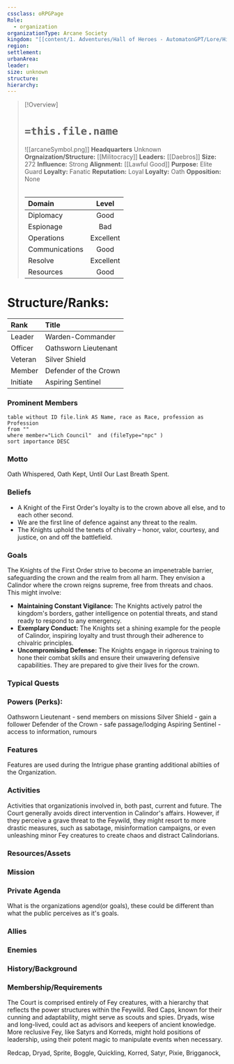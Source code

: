```yaml
---
cssclass: oRPGPage
Role:
  - organization
organizationType: Arcane Society
kingdom: "[[content/1. Adventures/Hall of Heroes - AutomatonGPT/Lore/History/Calindor]]"
region: 
settlement: 
urbanArea: 
leader: 
size: unknown
structure: 
hierarchy: 
---
```

> [!Overview] 
> #   `=this.file.name`
> ![[arcaneSymbol.png]]
> **Headquarters**  Unknown
> **Orgnaization/Structure:** [[Militocracy]]
> **Leaders:** [[Daebros]]
> **Size:** 272
> **Influence:** Strong
> **Alignment:** [[Lawful Good]] 
> **Purpose:** Elite Guard
> **Loyalty:** Fanatic
> **Reputation:** Loyal
> **Loyalty:** Oath
> **Opposition:** None
> ######  
> |Domain | Level | 
> |:---|:---:| 
> |Diplomacy | Good |
> |Espionage| Bad |
> |Operations | Excellent |
> |Communications | Good |
> |Resolve| Excellent |
> |Resources | Good |


# **Structure/Ranks:**

| Rank     | Title              |
| :------- | :----------------- |
| Leader   | Warden-Commander   |
| Officer  | Oathsworn Lieutenant |
| Veteran  | Silver Shield     |
| Member   | Defender of the Crown  |
| Initiate | Aspiring Sentinel       |


### Prominent Members
```dataview
table without ID file.link AS Name, race as Race, profession as Profession
from ""
where member="Lich Council"  and (fileType="npc" )
sort importance DESC
```


### Motto
Oath Whispered, Oath Kept, Until Our Last Breath Spent.

### Beliefs
- A Knight of the First Order's loyalty is to the crown above all else, and to each other second.
- We are the first line of defence against any threat to the realm. 
- The Knights uphold the tenets of chivalry – honor, valor, courtesy, and justice, on and off the battlefield.

### Goals
 The Knights of the First Order strive to become an impenetrable barrier, safeguarding the crown and the realm from all harm. They envision a Calindor where the crown reigns supreme, free from threats and chaos. This might involve:

- **Maintaining Constant Vigilance:** The Knights actively patrol the kingdom's borders, gather intelligence on potential threats, and stand ready to respond to any emergency.
- **Exemplary Conduct:** The Knights set a shining example for the people of Calindor, inspiring loyalty and trust through their adherence to chivalric principles.
- **Uncompromising Defense:** The Knights engage in rigorous training to hone their combat skills and ensure their unwavering defensive capabilities. They are prepared to give their lives for the crown.

### Typical Quests


### Powers (Perks):

Oathsworn Lieutenant - send members on missions
Silver Shield - gain a follower
Defender of the Crown - safe passage/lodging
Aspiring Sentinel - access to information, rumours


### Features
Features are used during the Intrigue phase granting additional abiltiies of the Organization.

### Activities
Activities that organizationis involved in, both past, current and future.
The Court generally avoids direct intervention in Calindor's affairs. However, if they perceive a grave threat to the Feywild, they might resort to more drastic measures, such as sabotage, misinformation campaigns, or even unleashing minor Fey creatures to create chaos and distract Calindorians.

### Resources/Assets


### Mission

### Private Agenda
What is the organizations agend(or goals), these could be different than what the public perceives as it's goals.

### Allies

### Enemies

### History/Background 

### Membership/Requirements
The Court is comprised entirely of Fey creatures, with a hierarchy that reflects the power structures within the Feywild. Red Caps, known for their cunning and adaptability, might serve as scouts and spies. Dryads, wise and long-lived, could act as advisors and keepers of ancient knowledge. More reclusive Fey, like Satyrs and Korreds, might hold positions of leadership, using their potent magic to manipulate events when necessary.

Redcap, Dryad, Sprite, Boggle, Quickling, Korred, Satyr, Pixie, Brigganock, 
